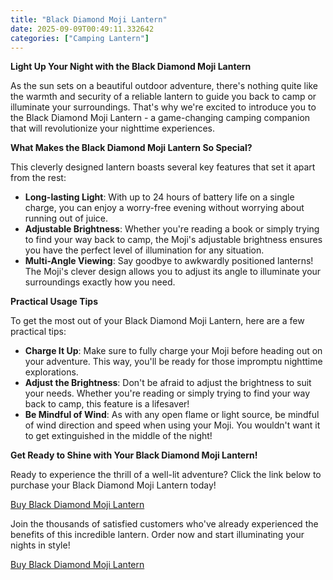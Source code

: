 ```yaml
---
title: "Black Diamond Moji Lantern"
date: 2025-09-09T00:49:11.332642
categories: ["Camping Lantern"]
---
```

**Light Up Your Night with the Black Diamond Moji Lantern**

As the sun sets on a beautiful outdoor adventure, there's nothing quite like the warmth and security of a reliable lantern to guide you back to camp or illuminate your surroundings. That's why we're excited to introduce you to the Black Diamond Moji Lantern - a game-changing camping companion that will revolutionize your nighttime experiences.

**What Makes the Black Diamond Moji Lantern So Special?**

This cleverly designed lantern boasts several key features that set it apart from the rest:

* **Long-lasting Light**: With up to 24 hours of battery life on a single charge, you can enjoy a worry-free evening without worrying about running out of juice.
* **Adjustable Brightness**: Whether you're reading a book or simply trying to find your way back to camp, the Moji's adjustable brightness ensures you have the perfect level of illumination for any situation.
* **Multi-Angle Viewing**: Say goodbye to awkwardly positioned lanterns! The Moji's clever design allows you to adjust its angle to illuminate your surroundings exactly how you need.

**Practical Usage Tips**

To get the most out of your Black Diamond Moji Lantern, here are a few practical tips:

* **Charge It Up**: Make sure to fully charge your Moji before heading out on your adventure. This way, you'll be ready for those impromptu nighttime explorations.
* **Adjust the Brightness**: Don't be afraid to adjust the brightness to suit your needs. Whether you're reading or simply trying to find your way back to camp, this feature is a lifesaver!
* **Be Mindful of Wind**: As with any open flame or light source, be mindful of wind direction and speed when using your Moji. You wouldn't want it to get extinguished in the middle of the night!

**Get Ready to Shine with Your Black Diamond Moji Lantern!**

Ready to experience the thrill of a well-lit adventure? Click the link below to purchase your Black Diamond Moji Lantern today!

[Buy Black Diamond Moji Lantern](https://www.amazon.com/dp/B09NQL39X5)

Join the thousands of satisfied customers who've already experienced the benefits of this incredible lantern. Order now and start illuminating your nights in style!

[Buy Black Diamond Moji Lantern](https://www.amazon.com/dp/B09NQL39X5)
